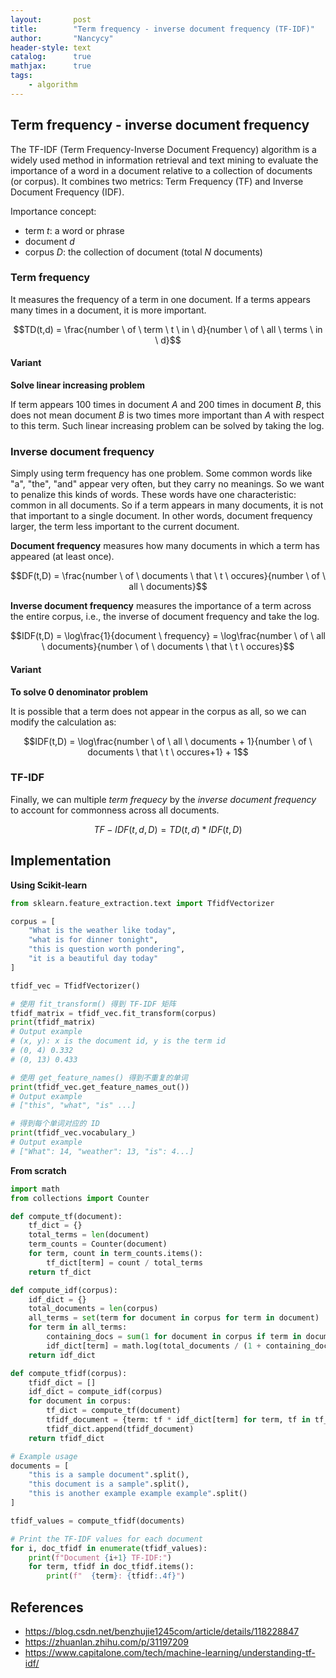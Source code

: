 ```yaml
---
layout:       post
title:        "Term frequency - inverse document frequency (TF-IDF)"
author:       "Nancycy"
header-style: text
catalog:      true
mathjax:      true
tags:
    - algorithm
---
```


## Term frequency - inverse document frequency

The TF-IDF (Term Frequency-Inverse Document Frequency) algorithm is a widely used method in information retrieval and text mining to evaluate the importance of a word in a document relative to a collection of documents (or corpus). It combines two metrics: Term Frequency (TF) and Inverse Document Frequency (IDF).

Importance concept:
- term $t$: a word or phrase
- document $d$
- corpus $D$: the collection of document (total $N$ documents)

### Term frequency

It measures the frequency of a term in one document. If a terms appears many times in a document, it is more important.

$$TD(t,d) = \frac{number \ of \ term \ t \ in \ d}{number \ of \ all \ terms \ in \ d}$$

#### Variant

**Solve linear increasing problem**

If term appears 100 times in document $A$ and 200 times in document $B$, this does not mean document $B$ is two times more important than $A$ with respect to this term. Such linear increasing problem can be solved by taking the log.

### Inverse document frequency

Simply using term frequency has one problem. Some common words like "a", "the", "and" appear very often, but they carry no meanings. So we want to penalize this kinds of words. These words have one characteristic: common in all documents. So if a term appears in many documents, it is not that important to a single document. In other words, document frequency larger, the term less important to the current document. 

**Document frequency** measures how many documents in which a term has appeared (at least once).

$$DF(t,D) = \frac{number \ of \ documents \ that \ t \ occures}{number \ of \ all \ documents}$$

**Inverse document frequency** measures the importance of a term across the entire corpus, i.e., the inverse of document frequency and take the log.

$$IDF(t,D) = \log\frac{1}{document \ frequency} = \log\frac{number \ of \ all \ documents}{number \ of \ documents \ that \ t \ occures}$$ 

#### Variant

**To solve 0 denominator problem**

It is possible that a term does not appear in the corpus as all, so we can modify the calculation as:

$$IDF(t,D) = \log\frac{number \ of \ all \ documents + 1}{number \ of \ documents \ that \ t \ occures+1} + 1$$ 

### TF-IDF

Finally, we can multiple $term \ frequecy$ by the  $inverse \ document \ frequency$ to account for commonness across all documents.

$$TF-IDF(t,d,D) = TD(t,d)*IDF(t,D)$$

## Implementation

**Using Scikit-learn**

```python
from sklearn.feature_extraction.text import TfidfVectorizer

corpus = [
    "What is the weather like today",
    "what is for dinner tonight",
    "this is question worth pondering",
    "it is a beautiful day today"
]

tfidf_vec = TfidfVectorizer()

# 使用 fit_transform() 得到 TF-IDF 矩阵
tfidf_matrix = tfidf_vec.fit_transform(corpus)
print(tfidf_matrix)
# Output example
# (x, y): x is the document id, y is the term id
# (0, 4) 0.332
# (0, 13) 0.433

# 使用 get_feature_names() 得到不重复的单词
print(tfidf_vec.get_feature_names_out())
# Output example
# ["this", "what", "is" ...]

# 得到每个单词对应的 ID
print(tfidf_vec.vocabulary_)
# Output example
# ["What": 14, "weather": 13, "is": 4...]
```

**From scratch**

```python
import math
from collections import Counter

def compute_tf(document):
    tf_dict = {}
    total_terms = len(document)
    term_counts = Counter(document)
    for term, count in term_counts.items():
        tf_dict[term] = count / total_terms
    return tf_dict

def compute_idf(corpus):
    idf_dict = {}
    total_documents = len(corpus)
    all_terms = set(term for document in corpus for term in document)
    for term in all_terms:
        containing_docs = sum(1 for document in corpus if term in document)
        idf_dict[term] = math.log(total_documents / (1 + containing_docs)) + 1  # add 1 to avoid division by zero
    return idf_dict

def compute_tfidf(corpus):
    tfidf_dict = []
    idf_dict = compute_idf(corpus)
    for document in corpus:
        tf_dict = compute_tf(document)
        tfidf_document = {term: tf * idf_dict[term] for term, tf in tf_dict.items()}
        tfidf_dict.append(tfidf_document)
    return tfidf_dict

# Example usage
documents = [
    "this is a sample document".split(),
    "this document is a sample".split(),
    "this is another example example example".split()
]

tfidf_values = compute_tfidf(documents)

# Print the TF-IDF values for each document
for i, doc_tfidf in enumerate(tfidf_values):
    print(f"Document {i+1} TF-IDF:")
    for term, tfidf in doc_tfidf.items():
        print(f"  {term}: {tfidf:.4f}")

```

## References

- https://blog.csdn.net/benzhujie1245com/article/details/118228847
- https://zhuanlan.zhihu.com/p/31197209
- https://www.capitalone.com/tech/machine-learning/understanding-tf-idf/